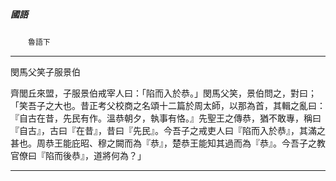 

##### 國語
　　`魯語下`

* * *

閔馬父笑子服景伯

齊閭丘來盟，子服景伯戒宰人曰：「陷而入於恭。」閔馬父笑，景伯問之，對曰；「笑吾子之大也。昔正考父校商之名頌十二篇於周太師，以那為首，其輯之亂曰：『自古在昔，先民有作。溫恭朝夕，執事有恪。』先聖王之傳恭，猶不敢專，稱曰『自古』，古曰『在昔』，昔曰『先民』。今吾子之戒吏人曰『陷而入於恭』，其滿之甚也。周恭王能庇昭、穆之闕而為『恭』，楚恭王能知其過而為『恭』。今吾子之教官僚曰『陷而後恭』，道將何為？」

* * *

